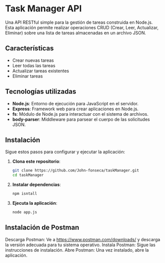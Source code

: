 # Task Manager API

Una API RESTful simple para la gestión de tareas construida en Node.js. Esta aplicación permite realizar operaciones CRUD (Crear, Leer, Actualizar, Eliminar) sobre una lista de tareas almacenadas en un archivo JSON.

## Características

- Crear nuevas tareas
- Leer todas las tareas
- Actualizar tareas existentes
- Eliminar tareas

## Tecnologías utilizadas

- **Node.js**: Entorno de ejecución para JavaScript en el servidor.
- **Express**: Framework web para crear aplicaciones en Node.js.
- **fs**: Módulo de Node.js para interactuar con el sistema de archivos.
- **body-parser**: Middleware para parsear el cuerpo de las solicitudes JSON.

## Instalación

Sigue estos pasos para configurar y ejecutar la aplicación:

1. **Clona este repositorio**:
    ```bash
    git clone https://github.com/John-fonseca/taskManager.git
    cd taskManager
2. **Instalar dependencias**:
   ```bash
   npm isntall
1. **Ejecuta la aplicación**:
   ```bash
   node app.js

## Instalación de Postman
Descarga Postman: Ve a https://www.postman.com/downloads/ y descarga la versión adecuada para tu sistema operativo.
Instala Postman: Sigue las instrucciones de instalación.
Abre Postman: Una vez instalado, abre la aplicación.


